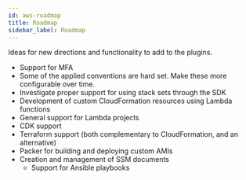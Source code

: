 ```yaml
---
id: aws-roadmap
title: Roadmap
sidebar_label: Roadmap
---
```


Ideas for new directions and functionality to add to the plugins.

* Support for MFA
* Some of the applied conventions are hard set. Make these more configurable over time.
* Investigate proper support for using stack sets through the SDK
* Development of custom CloudFormation resources using Lambda functions
* General support for Lambda projects
* CDK support
* Terraform support (both complementary to CloudFormation, and an alternative)
* Packer for building and deploying custom AMIs
* Creation and management of SSM documents
  * Support for Ansible playbooks